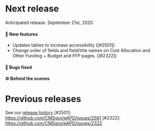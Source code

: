 # Next release

Anticipated release: September 21st, 2020

#### 🚀 New features
- Updates tables to increase accessibility ([#2501])
- Change order of fields and field/title names on Cost Allocation and Other Funding + Budget and FFP pages. ([#2322])

#### 🐛 Bugs fixed


#### ⚙️ Behind the scenes


# Previous releases

See our [release history](https://github.com/CMSgov/eAPD/releases)
[#2501]: https://github.com/CMSgov/eAPD/issues/2561
[#2322]: https://github.com/CMSgov/eAPD/issues/2322
